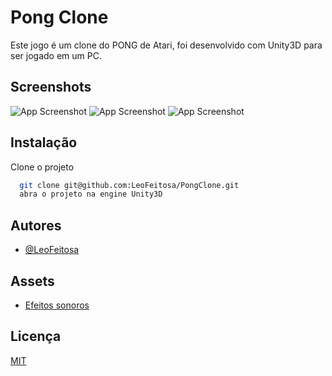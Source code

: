 
# Pong Clone

Este jogo é um clone do PONG de Atari, foi desenvolvido com Unity3D para ser jogado em um PC.
## Screenshots

![App Screenshot](https://img.itch.zone/aW1hZ2UvMTMyNTMyMC83NzA3NTAyLnBuZw==/250x600/ZvPgqC.png)
![App Screenshot](https://img.itch.zone/aW1hZ2UvMTMyNTMyMC83NzA3NTA0LnBuZw==/250x600/1IFkmZ.png)
![App Screenshot](https://img.itch.zone/aW1hZ2UvMTMyNTMyMC83NzA3NTA2LnBuZw==/250x600/UqBoUo.png)


## Instalação

Clone o projeto

```bash
  git clone git@github.com:LeoFeitosa/PongClone.git
  abra o projeto na engine Unity3D
```
    
## Autores

- [@LeoFeitosa](https://github.com/LeoFeitosa)


## Assets

 - [Efeitos sonoros](https://freesound.org/search/?q=pong)


## Licença

[MIT](https://choosealicense.com/licenses/mit/)

